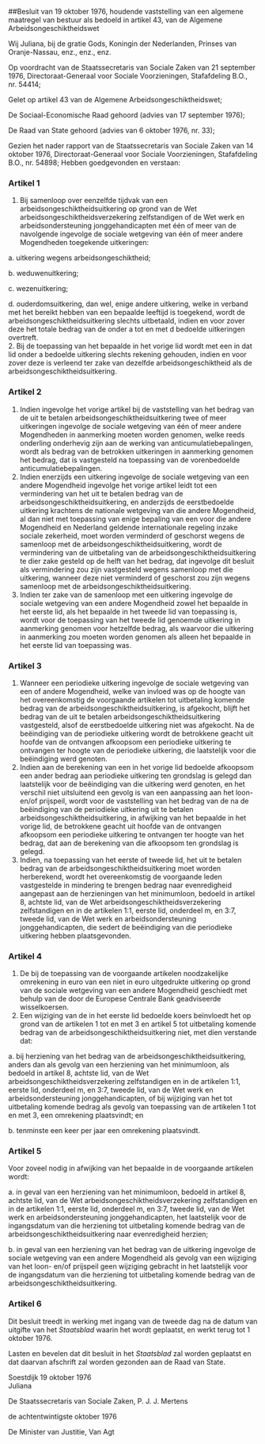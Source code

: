 <meta http-equiv='Content-Type' content='text/html; charset=utf-8' />

##Besluit van 19 oktober 1976, houdende vaststelling van een algemene maatregel van bestuur als bedoeld in artikel 43, van de Algemene Arbeidsongeschiktheidswet

Wij Juliana, bij de gratie Gods, Koningin der Nederlanden, Prinses van Oranje-Nassau, enz., enz., enz.

Op voordracht van de Staatssecretaris van Sociale Zaken van 21 september 1976, Directoraat-Generaal voor Sociale Voorzieningen, Stafafdeling B.O., nr. 54414;

Gelet op artikel 43 van de Algemene Arbeidsongeschiktheidswet;

De Sociaal-Economische Raad gehoord (advies van 17 september 1976);

De Raad van State gehoord (advies van 6 oktober 1976, nr. 33);

Gezien het nader rapport van de Staatssecretaris van Sociale Zaken van 14 oktober 1976, Directoraat-Generaal voor Sociale Voorzieningen, Stafafdeling B.O., nr. 54898;
Hebben goedgevonden en verstaan:    

### Artikel  1  

1.  Bij samenloop over eenzelfde tijdvak van een arbeidsongeschiktheidsuitkering op grond van de Wet arbeidsongeschiktheidsverzekering zelfstandigen of de Wet werk en arbeidsondersteuning jonggehandicapten met één of meer van de navolgende ingevolge de sociale wetgeving van één of meer andere Mogendheden toegekende uitkeringen:  

a. uitkering wegens arbeidsongeschiktheid;  

b. weduwenuitkering;  

c. wezenuitkering;  

d. ouderdomsuitkering, dan wel, enige andere uitkering, welke in verband met het bereikt hebben van een bepaalde leeftijd is toegekend, wordt de arbeidsongeschiktheidsuitkering slechts uitbetaald, indien en voor zover deze het totale bedrag van de onder a tot en met d bedoelde uitkeringen overtreft.     
2.   Bij de toepassing van het bepaalde in het vorige lid wordt met een in dat lid onder a bedoelde uitkering slechts rekening gehouden, indien en voor zover deze is verleend ter zake van dezelfde arbeidsongeschiktheid als de arbeidsongeschiktheidsuitkering.  

### Artikel  2  

1.  Indien ingevolge het vorige artikel bij de vaststelling van het bedrag van de uit te betalen arbeidsongeschiktheidsuitkering twee of meer uitkeringen ingevolge de sociale wetgeving van één of meer andere Mogendheden in aanmerking moeten worden genomen, welke reeds onderling onderhevig zijn aan de werking van anticumulatiebepalingen, wordt als bedrag van de betrokken uitkeringen in aanmerking genomen het bedrag, dat is vastgesteld na toepassing van de vorenbedoelde anticumulatiebepalingen.   
2.   Indien enerzijds een uitkering ingevolge de sociale wetgeving van een andere Mogendheid ingevolge het vorige artikel leidt tot een vermindering van het uit te betalen bedrag van de arbeidsongeschiktheidsuitkering, en anderzijds de eerstbedoelde uitkering krachtens de nationale wetgeving van die andere Mogendheid, al dan niet met toepassing van enige bepaling van een voor die andere Mogendheid en Nederland geldende internationale regeling inzake sociale zekerheid, moet worden verminderd of geschorst wegens de samenloop met de arbeidsongeschiktheidsuitkering, wordt de vermindering van de uitbetaling van de arbeidsongeschiktheidsuitkering te dier zake gesteld op de helft van het bedrag, dat ingevolge dit besluit als vermindering zou zijn vastgesteld wegens samenloop met die uitkering, wanneer deze niet verminderd of geschorst zou zijn wegens samenloop met de arbeidsongeschiktheidsuitkering.   
3.   Indien ter zake van de samenloop met een uitkering ingevolge de sociale wetgeving van een andere Mogendheid zowel het bepaalde in het eerste lid, als het bepaalde in het tweede lid van toepassing is, wordt voor de toepassing van het tweede lid genoemde uitkering in aanmerking genomen voor hetzelfde bedrag, als waarvoor die uitkering in aanmerking zou moeten worden genomen als alleen het bepaalde in het eerste lid van toepassing was.  

### Artikel  3  

1.  Wanneer een periodieke uitkering ingevolge de sociale wetgeving van een of andere Mogendheid, welke van invloed was op de hoogte van het overeenkomstig de voorgaande artikelen tot uitbetaling komende bedrag van de arbeidsongeschiktheidsuitkering, is afgekocht, blijft het bedrag van de uit te betalen arbeidsongeschiktheidsuitkering vastgesteld, alsof de eerstbedoelde uitkering niet was afgekocht. Na de beëindiging van de periodieke uitkering wordt de betrokkene geacht uit hoofde van de ontvangen afkoopsom een periodieke uitkering te ontvangen ter hoogte van de periodieke uitkering, die laatstelijk voor die beëindiging werd genoten.   
2.   Indien aan de berekening van een in het vorige lid bedoelde afkoopsom een ander bedrag aan periodieke uitkering ten grondslag is gelegd dan laatstelijk voor de beëindiging van die uitkering werd genoten, en het verschil niet uitsluitend een gevolg is van een aanpassing aan het loon- en/of prijspeil, wordt voor de vaststelling van het bedrag van de na de beëindiging van de periodieke uitkering uit te betalen arbeidsongeschiktheidsuitkering, in afwijking van het bepaalde in het vorige lid, de betrokkene geacht uit hoofde van de ontvangen afkoopsom een periodieke uitkering te ontvangen ter hoogte van het bedrag, dat aan de berekening van die afkoopsom ten grondslag is gelegd.   
3.   Indien, na toepassing van het eerste of tweede lid, het uit te betalen bedrag van de arbeidsongeschiktheidsuitkering moet worden herberekend, wordt het overeenkomstig de voorgaande leden vastgestelde in mindering te brengen bedrag naar evenredigheid aangepast aan de herzieningen van het minimumloon, bedoeld in artikel 8, achtste lid, van de Wet arbeidsongeschiktheidsverzekering zelfstandigen en in de artikelen 1:1, eerste lid, onderdeel m, en 3:7, tweede lid, van de Wet werk en arbeidsondersteuning jonggehandicapten, die sedert de beëindiging van die periodieke uitkering hebben plaatsgevonden.  

### Artikel  4  

1.  De bij de toepassing van de voorgaande artikelen noodzakelijke omrekening in euro van een niet in euro uitgedrukte uitkering op grond van de sociale wetgeving van een andere Mogendheid geschiedt met behulp van de door de Europese Centrale Bank geadviseerde wisselkoersen.   
2.  Een wijziging van de in het eerste lid bedoelde koers beïnvloedt het op grond van de artikelen 1 tot en met 3 en artikel 5 tot uitbetaling komende bedrag van de arbeidsongeschiktheidsuitkering niet, met dien verstande dat:  

a. bij herziening van het bedrag van de arbeidsongeschiktheidsuitkering, anders dan als gevolg van een herziening van het minimumloon, als bedoeld in artikel 8, achtste lid, van de Wet arbeidsongeschiktheidsverzekering zelfstandigen en in de artikelen 1:1, eerste lid, onderdeel m, en 3:7, tweede lid, van de Wet werk en arbeidsondersteuning jonggehandicapten, of bij wijziging van het tot uitbetaling komende bedrag als gevolg van toepassing van de artikelen 1 tot en met 3, een omrekening plaatsvindt; en   

b. tenminste een keer per jaar een omrekening plaatsvindt.     

### Artikel  5  

Voor zoveel nodig in afwijking van het bepaalde in de voorgaande artikelen wordt:  

a. in geval van een herziening van het minimumloon, bedoeld in artikel 8, achtste lid, van de Wet arbeidsongeschiktheidsverzekering zelfstandigen en in de artikelen 1:1, eerste lid, onderdeel m, en 3:7, tweede lid, van de Wet werk en arbeidsondersteuning jonggehandicapten, het laatstelijk voor de ingangsdatum van die herziening tot uitbetaling komende bedrag van de arbeidsongeschiktheidsuitkering naar evenredigheid herzien;  

b. in geval van een herziening van het bedrag van de uitkering ingevolge de sociale wetgeving van een andere Mogendheid als gevolg van een wijziging van het loon- en/of prijspeil geen wijziging gebracht in het laatstelijk voor de ingangsdatum van die herziening tot uitbetaling komende bedrag van de arbeidsongeschiktheidsuitkering.   

### Artikel  6  

Dit besluit treedt in werking met ingang van de tweede dag na de datum van uitgifte van het *Staatsblad* waarin het wordt geplaatst, en werkt terug tot 1 oktober 1976. 

Lasten en bevelen dat dit besluit in het *Staatsblad* zal worden geplaatst en dat daarvan afschrift zal worden gezonden aan de Raad van State.   

Soestdijk 
19 oktober 1976  
Juliana  

De Staatssecretaris van Sociale Zaken, 
P. J. J. Mertens   

de achtentwintigste oktober 1976 

De Minister van Justitie, 
Van Agt    
